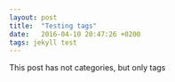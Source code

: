 ```yaml
---
layout: post
title:  "Testing tags"
date:   2016-04-10 20:47:26 +0200
tags: jekyll test
---
```


This post has not categories, but only tags
